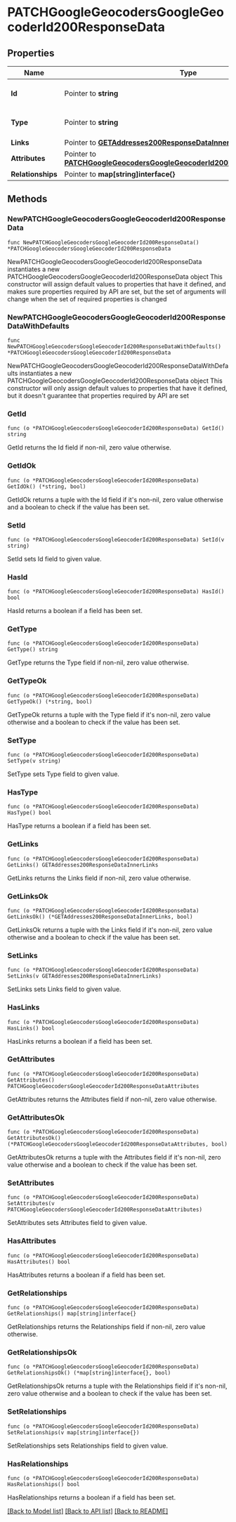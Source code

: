 # PATCHGoogleGeocodersGoogleGeocoderId200ResponseData

## Properties

Name | Type | Description | Notes
------------ | ------------- | ------------- | -------------
**Id** | Pointer to **string** | The resource&#39;s id | [optional] 
**Type** | Pointer to **string** | The resource&#39;s type | [optional] [default to "google_geocoders"]
**Links** | Pointer to [**GETAddresses200ResponseDataInnerLinks**](GETAddresses200ResponseDataInnerLinks.md) |  | [optional] 
**Attributes** | Pointer to [**PATCHGoogleGeocodersGoogleGeocoderId200ResponseDataAttributes**](PATCHGoogleGeocodersGoogleGeocoderId200ResponseDataAttributes.md) |  | [optional] 
**Relationships** | Pointer to **map[string]interface{}** |  | [optional] 

## Methods

### NewPATCHGoogleGeocodersGoogleGeocoderId200ResponseData

`func NewPATCHGoogleGeocodersGoogleGeocoderId200ResponseData() *PATCHGoogleGeocodersGoogleGeocoderId200ResponseData`

NewPATCHGoogleGeocodersGoogleGeocoderId200ResponseData instantiates a new PATCHGoogleGeocodersGoogleGeocoderId200ResponseData object
This constructor will assign default values to properties that have it defined,
and makes sure properties required by API are set, but the set of arguments
will change when the set of required properties is changed

### NewPATCHGoogleGeocodersGoogleGeocoderId200ResponseDataWithDefaults

`func NewPATCHGoogleGeocodersGoogleGeocoderId200ResponseDataWithDefaults() *PATCHGoogleGeocodersGoogleGeocoderId200ResponseData`

NewPATCHGoogleGeocodersGoogleGeocoderId200ResponseDataWithDefaults instantiates a new PATCHGoogleGeocodersGoogleGeocoderId200ResponseData object
This constructor will only assign default values to properties that have it defined,
but it doesn't guarantee that properties required by API are set

### GetId

`func (o *PATCHGoogleGeocodersGoogleGeocoderId200ResponseData) GetId() string`

GetId returns the Id field if non-nil, zero value otherwise.

### GetIdOk

`func (o *PATCHGoogleGeocodersGoogleGeocoderId200ResponseData) GetIdOk() (*string, bool)`

GetIdOk returns a tuple with the Id field if it's non-nil, zero value otherwise
and a boolean to check if the value has been set.

### SetId

`func (o *PATCHGoogleGeocodersGoogleGeocoderId200ResponseData) SetId(v string)`

SetId sets Id field to given value.

### HasId

`func (o *PATCHGoogleGeocodersGoogleGeocoderId200ResponseData) HasId() bool`

HasId returns a boolean if a field has been set.

### GetType

`func (o *PATCHGoogleGeocodersGoogleGeocoderId200ResponseData) GetType() string`

GetType returns the Type field if non-nil, zero value otherwise.

### GetTypeOk

`func (o *PATCHGoogleGeocodersGoogleGeocoderId200ResponseData) GetTypeOk() (*string, bool)`

GetTypeOk returns a tuple with the Type field if it's non-nil, zero value otherwise
and a boolean to check if the value has been set.

### SetType

`func (o *PATCHGoogleGeocodersGoogleGeocoderId200ResponseData) SetType(v string)`

SetType sets Type field to given value.

### HasType

`func (o *PATCHGoogleGeocodersGoogleGeocoderId200ResponseData) HasType() bool`

HasType returns a boolean if a field has been set.

### GetLinks

`func (o *PATCHGoogleGeocodersGoogleGeocoderId200ResponseData) GetLinks() GETAddresses200ResponseDataInnerLinks`

GetLinks returns the Links field if non-nil, zero value otherwise.

### GetLinksOk

`func (o *PATCHGoogleGeocodersGoogleGeocoderId200ResponseData) GetLinksOk() (*GETAddresses200ResponseDataInnerLinks, bool)`

GetLinksOk returns a tuple with the Links field if it's non-nil, zero value otherwise
and a boolean to check if the value has been set.

### SetLinks

`func (o *PATCHGoogleGeocodersGoogleGeocoderId200ResponseData) SetLinks(v GETAddresses200ResponseDataInnerLinks)`

SetLinks sets Links field to given value.

### HasLinks

`func (o *PATCHGoogleGeocodersGoogleGeocoderId200ResponseData) HasLinks() bool`

HasLinks returns a boolean if a field has been set.

### GetAttributes

`func (o *PATCHGoogleGeocodersGoogleGeocoderId200ResponseData) GetAttributes() PATCHGoogleGeocodersGoogleGeocoderId200ResponseDataAttributes`

GetAttributes returns the Attributes field if non-nil, zero value otherwise.

### GetAttributesOk

`func (o *PATCHGoogleGeocodersGoogleGeocoderId200ResponseData) GetAttributesOk() (*PATCHGoogleGeocodersGoogleGeocoderId200ResponseDataAttributes, bool)`

GetAttributesOk returns a tuple with the Attributes field if it's non-nil, zero value otherwise
and a boolean to check if the value has been set.

### SetAttributes

`func (o *PATCHGoogleGeocodersGoogleGeocoderId200ResponseData) SetAttributes(v PATCHGoogleGeocodersGoogleGeocoderId200ResponseDataAttributes)`

SetAttributes sets Attributes field to given value.

### HasAttributes

`func (o *PATCHGoogleGeocodersGoogleGeocoderId200ResponseData) HasAttributes() bool`

HasAttributes returns a boolean if a field has been set.

### GetRelationships

`func (o *PATCHGoogleGeocodersGoogleGeocoderId200ResponseData) GetRelationships() map[string]interface{}`

GetRelationships returns the Relationships field if non-nil, zero value otherwise.

### GetRelationshipsOk

`func (o *PATCHGoogleGeocodersGoogleGeocoderId200ResponseData) GetRelationshipsOk() (*map[string]interface{}, bool)`

GetRelationshipsOk returns a tuple with the Relationships field if it's non-nil, zero value otherwise
and a boolean to check if the value has been set.

### SetRelationships

`func (o *PATCHGoogleGeocodersGoogleGeocoderId200ResponseData) SetRelationships(v map[string]interface{})`

SetRelationships sets Relationships field to given value.

### HasRelationships

`func (o *PATCHGoogleGeocodersGoogleGeocoderId200ResponseData) HasRelationships() bool`

HasRelationships returns a boolean if a field has been set.


[[Back to Model list]](../README.md#documentation-for-models) [[Back to API list]](../README.md#documentation-for-api-endpoints) [[Back to README]](../README.md)


